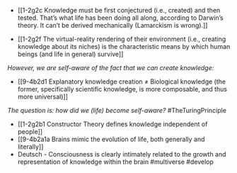 - [[1-2g2c Knowledge must be first conjectured (i.e., created) and then tested. That’s what life has been doing all along, according to Darwin’s theory. It can’t be derived mechanically (Lamarckism is wrong).]]

- [[1-2g2f The virtual-reality rendering of their environment (i.e., creating knowledge about its niches) is the characteristic means by which human beings (and life in general) survive]]

*However, we are self-aware of the fact that we can create knowledge:*
- [[9-4b2d1 Explanatory knowledge creation ≠ Biological knowledge (the former, specifically scientific knowledge, is more composable, and thus more universal)]]

*The question is: how did we (life) become self-aware?* #TheTuringPrinciple 
- [[1-2g2b1 Constructor Theory defines knowledge independent of people]]
- [[9-4b2a1a Brains mimic the evolution of life, both generally and literally]]
- Deutsch - Consciousness is clearly intimately related to the growth and representation of knowledge within the brain #multiverse #develop
